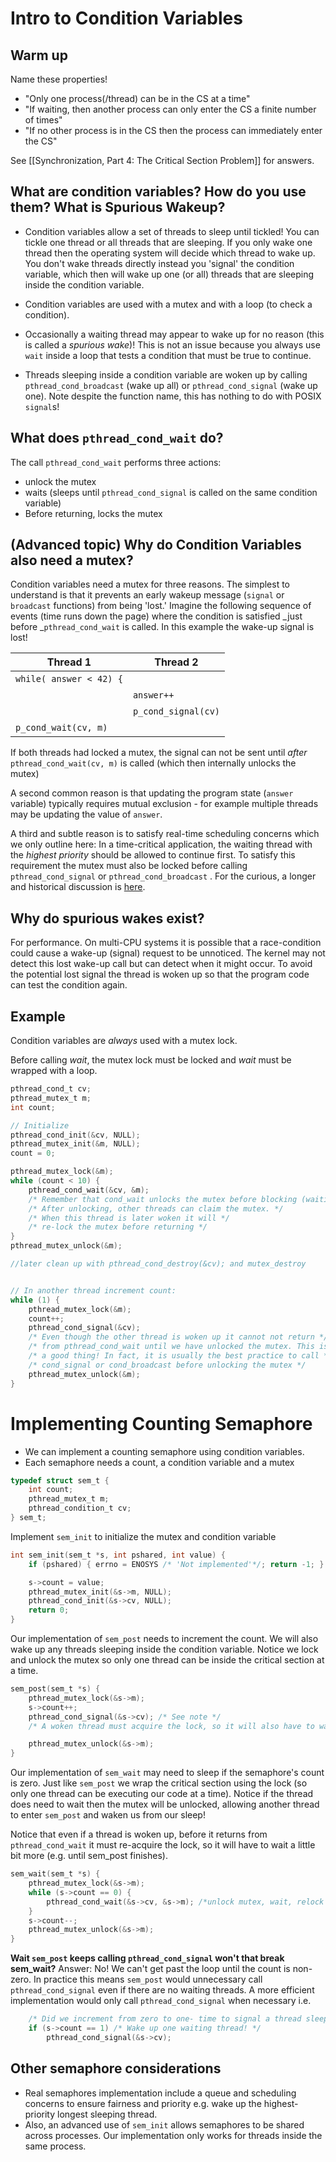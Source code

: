 # Intro to Condition Variables

## Warm up
Name these properties!
* "Only one process(/thread) can be in the CS at a time"
* "If waiting, then another process can only enter the CS a finite number of times" 
* "If no other process is in the CS then the process can immediately enter the CS"

See [[Synchronization, Part 4: The Critical Section Problem]] for answers.

## What are condition variables? How do you use them? What is Spurious Wakeup?

* Condition variables allow a set of threads to sleep until tickled! You can tickle one thread or all threads that are sleeping. If you only wake one thread then the operating system will decide which thread to wake up. You don't wake threads directly instead you 'signal' the condition variable, which then will wake up one (or all) threads that are sleeping inside the condition variable.

* Condition variables are used with a mutex and with a loop (to check a condition).

* Occasionally a waiting thread may appear to wake up for no reason (this is called a _spurious wake_)! This is not an issue because you always use `wait` inside a loop that tests a condition that must be true to continue.

* Threads sleeping inside a condition variable are woken up by calling `pthread_cond_broadcast` (wake up all) or `pthread_cond_signal` (wake up one). Note despite the function name, this has nothing to do with POSIX `signal`s!

## What does `pthread_cond_wait` do?
The call `pthread_cond_wait` performs three actions:
* unlock the mutex
* waits (sleeps until `pthread_cond_signal` is called on the same condition variable)
* Before returning, locks the mutex

## (Advanced topic) Why do Condition Variables also need a mutex?
Condition variables need a mutex for three reasons. The simplest to understand is that it prevents an early wakeup message (`signal` or `broadcast` functions) from being 'lost.' Imagine the following sequence of events (time runs down the page) where the condition is satisfied _just before _`pthread_cond_wait` is called. In this example the wake-up signal is lost!

Thread 1                 | Thread 2
-------------------------|---------
`while( answer < 42) {`  | &nbsp;
&nbsp;                   | `answer++`
&nbsp;                   | `p_cond_signal(cv)`
`p_cond_wait(cv, m) `    | &nbsp;

If both threads had locked a mutex, the signal can not be sent until _after_ `pthread_cond_wait(cv, m)` is called (which then internally unlocks the mutex)

A second common reason is that updating the program state (`answer` variable) typically requires mutual exclusion - for example multiple threads may be updating the value of `answer`.

A third and subtle reason is to satisfy real-time scheduling concerns which we only outline here: In a time-critical application, the waiting thread with the _highest priority_ should be allowed to continue first. To satisfy this requirement the mutex must also be locked before calling `pthread_cond_signal` or `pthread_cond_broadcast` . For the curious, a longer and historical discussion is [here](https://groups.google.com/forum/?hl=ky#!msg/comp.programming.threads/wEUgPq541v8/ZByyyS8acqMJ).

## Why do spurious wakes exist?
For performance. On multi-CPU systems it is possible that a race-condition could cause a wake-up (signal) request to be unnoticed. The kernel may not detect this lost wake-up call but can detect when it might occur. To avoid the potential lost signal the thread is woken up so that the program code can test the condition again.

## Example
Condition variables are _always_ used with a mutex lock.

Before calling _wait_, the mutex lock must be locked and _wait_ must be wrapped with a loop.
```C
pthread_cond_t cv;
pthread_mutex_t m;
int count;

// Initialize
pthread_cond_init(&cv, NULL);
pthread_mutex_init(&m, NULL);
count = 0;

pthread_mutex_lock(&m);
while (count < 10) {
    pthread_cond_wait(&cv, &m); 
    /* Remember that cond_wait unlocks the mutex before blocking (waiting)! */
    /* After unlocking, other threads can claim the mutex. */
    /* When this thread is later woken it will */
    /* re-lock the mutex before returning */
}
pthread_mutex_unlock(&m);

//later clean up with pthread_cond_destroy(&cv); and mutex_destroy 


// In another thread increment count:
while (1) {
    pthread_mutex_lock(&m);
    count++;
    pthread_cond_signal(&cv);
    /* Even though the other thread is woken up it cannot not return */
    /* from pthread_cond_wait until we have unlocked the mutex. This is */
    /* a good thing! In fact, it is usually the best practice to call */
    /* cond_signal or cond_broadcast before unlocking the mutex */
    pthread_mutex_unlock(&m);
}
```
# Implementing Counting Semaphore
* We can implement a counting semaphore using condition variables.
* Each semaphore needs a count, a condition variable and a mutex
```C
typedef struct sem_t {
    int count; 
    pthread_mutex_t m;
    pthread_condition_t cv;
} sem_t;
```

Implement `sem_init` to initialize the mutex and condition variable
```C
int sem_init(sem_t *s, int pshared, int value) {
    if (pshared) { errno = ENOSYS /* 'Not implemented'*/; return -1; }

    s->count = value;
    pthread_mutex_init(&s->m, NULL);
    pthread_cond_init(&s->cv, NULL);
    return 0;
}
```

Our implementation of `sem_post` needs to increment the count.
We will also wake up any threads sleeping inside the condition variable.
Notice we lock and unlock the mutex so only one thread can be inside the critical section at a time.
```C
sem_post(sem_t *s) {
    pthread_mutex_lock(&s->m);
    s->count++;
    pthread_cond_signal(&s->cv); /* See note */
    /* A woken thread must acquire the lock, so it will also have to wait until we call unlock */

    pthread_mutex_unlock(&s->m);
}
```
Our implementation of `sem_wait` may need to sleep if the semaphore's count is zero.
Just like `sem_post` we wrap the critical section using the lock (so only one thread can be executing our code at a time). Notice if the thread does need to wait then the mutex will be unlocked, allowing another thread to enter `sem_post` and waken us from our sleep!

Notice that even if a thread is woken up, before it returns from  `pthread_cond_wait` it must re-acquire the lock, so it will have to wait a little bit more (e.g. until sem_post finishes). 
```C
sem_wait(sem_t *s) {
    pthread_mutex_lock(&s->m);
    while (s->count == 0) {
        pthread_cond_wait(&s->cv, &s->m); /*unlock mutex, wait, relock mutex */
    }
    s->count--;
    pthread_mutex_unlock(&s->m);
}
```
**Wait `sem_post` keeps calling `pthread_cond_signal` won't that break sem_wait?**
Answer: No! We can't get past the loop until the count is non-zero. In practice this means `sem_post` would unnecessary call `pthread_cond_signal` even if there are no waiting threads. A more efficient implementation would only call `pthread_cond_signal` when necessary i.e.
```C
    /* Did we increment from zero to one- time to signal a thread sleeping inside sem_post */
    if (s->count == 1) /* Wake up one waiting thread! */
        pthread_cond_signal(&s->cv);
``` 

## Other semaphore considerations
* Real semaphores implementation include a queue and scheduling concerns to ensure fairness and priority e.g. wake up the highest-priority longest sleeping thread.
* Also, an advanced use of `sem_init` allows semaphores to be shared across processes. Our implementation only works for threads inside the same process.
